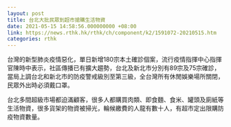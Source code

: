 ```yaml
---
layout: post
title: 台北大批民眾到超市搶購生活物資
date: 2021-05-15 14:58:56.000000000 +08:00
link: https://news.rthk.hk/rthk/ch/component/k2/1591072-20210515.htm
categories: rthk
---
```


台灣的新型肺炎疫情惡化，單日新增180宗本土確診個案，流行疫情指揮中心指揮官陳時中表示，社區傳播已有擴大趨勢，台北及新北市分別有89宗及75宗確診，當局上調台北和新北市的防疫警戒級別至第三級，全台灣所有休閒娛樂場所關閉，民眾外出時必須戴口罩。

台北多間超級市場都迫滿顧客，很多人都購買肉類、即食麵、食米、罐頭及廁紙等生活物資，很多貨架的物資被掃光，輪候繳費的人龍有數十人，有超市定出限購防疫物資數量。

